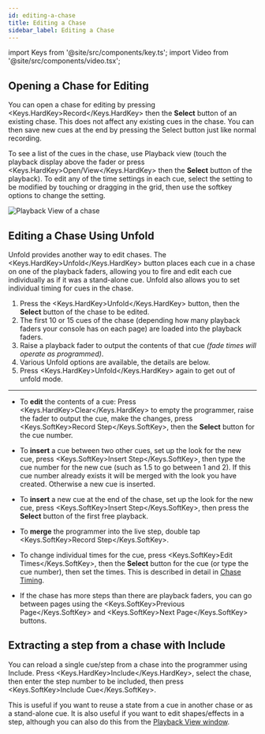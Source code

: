 ```yaml
---
id: editing-a-chase
title: Editing a Chase
sidebar_label: Editing a Chase
---
```


import Keys from '@site/src/components/key.ts';
import Video from '@site/src/components/video.tsx';

## Opening a Chase for Editing

You can open a chase for editing by pressing <Keys.HardKey>Record</Keys.HardKey> then the **Select**
button of an existing chase. This does not affect any existing cues in
the chase. You can then save new cues at the end by pressing the Select
button just like normal recording.

To see a list of the cues in the chase, use Playback view (touch the
playback display above the fader or press <Keys.HardKey>Open/View</Keys.HardKey> then the **Select**
button of the playback). To edit any of the time settings in each cue,
select the setting to be modified by touching or dragging in the grid,
then use the softkey options to change the setting.

![Playback View of a chase](/docs/images/Playback-View-for-chase.png)

## Editing a Chase Using Unfold

Unfold provides another way to edit chases. The <Keys.HardKey>Unfold</Keys.HardKey> button places
each cue in a chase on one of the playback faders, allowing you to fire
and edit each cue individually as if it was a stand-alone cue. Unfold
also allows you to set individual timing for cues in the chase.

1. Press the <Keys.HardKey>Unfold</Keys.HardKey> button, then the **Select** button of the chase to be
edited.
2. The first 10 or 15 cues of the chase (depending how many playback faders your console has on each page) are loaded into the playback faders.
3. Raise a playback fader to output the contents of that cue *(fade times will operate as programmed)*.
4. Various Unfold options are available, the details are below.
5. Press <Keys.HardKey>Unfold</Keys.HardKey> again to get out of unfold mode.

---

-   To **edit** the contents of a cue: Press <Keys.HardKey>Clear</Keys.HardKey> to empty the programmer,
    raise the fader to output the cue, make the changes, press <Keys.SoftKey>Record
    Step</Keys.SoftKey>, then the **Select** button for the cue number.

-   To **insert** a cue between two other cues, set up the look for the new
    cue, press <Keys.SoftKey>Insert Step</Keys.SoftKey>, then type the cue number for the new cue
    (such as 1.5 to go between 1 and 2). If this cue number already
    exists it will be merged with the look you have created. Otherwise a
    new cue is inserted.

-   To **insert** a new cue at the end of the chase, set up the look for the
    new cue, press <Keys.SoftKey>Insert Step</Keys.SoftKey>, then press the **Select** button of the
    first free playback.

-   To **merge** the programmer into the live step, double tap <Keys.SoftKey>Record
    Step</Keys.SoftKey>.

-   To change individual times for the cue, press <Keys.SoftKey>Edit Times</Keys.SoftKey>, then
    the **Select** button for the cue (or type the cue number), then set the
    times. This is described in detail in [Chase Timing](chase-timing.md).

-   If the chase has more steps than there are playback faders, you can
    go between pages using the <Keys.SoftKey>Previous Page</Keys.SoftKey> and <Keys.SoftKey>Next Page</Keys.SoftKey>
    buttons.

## Extracting a step from a chase with Include

You can reload a single cue/step from a chase into the programmer using
Include. Press <Keys.HardKey>Include</Keys.HardKey>, select the chase, then enter the step number to
be included, then press <Keys.SoftKey>Include Cue</Keys.SoftKey>.

This is useful if you want to reuse a state from a cue in another
chase or as a stand-alone cue. It is also useful if you want to edit
shapes/effects in a step, although you can also do this from the
[Playback View window](#opening-a-chase-for-editing).